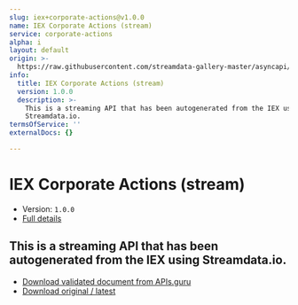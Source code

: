 ```yaml
---
slug: iex+corporate-actions@v1.0.0
name: IEX Corporate Actions (stream)
service: corporate-actions
alpha: i
layout: default
origin: >-
  https://raw.githubusercontent.com/streamdata-gallery-master/asyncapi/master/_listings/iex/iex-corporate-actions-stream-async.md
info:
  title: IEX Corporate Actions (stream)
  version: 1.0.0
  description: >-
    This is a streaming API that has been autogenerated from the IEX using
    Streamdata.io.
termsOfService: ''
externalDocs: {}

---
```

# IEX Corporate Actions (stream)

* Version: `1.0.0`
* [Full details](../html/iex+corporate-actions@v1.0.0.html)



## This is a streaming API that has been autogenerated from the IEX using Streamdata.io.



* [Download validated document from APIs.guru](https://raw.githubusercontent.com/APIs-guru/asyncapi-directory/master/docs/APIs/iex%2Bcorporate-actions%40v1.0.0.yaml)
* [Download original / latest](https://raw.githubusercontent.com/streamdata-gallery-master/asyncapi/master/_listings/iex/iex-corporate-actions-stream-async.md)

<script type="application/ld+json">
{
  "@context": "http://schema.org/",
  "@type": "WebAPI",
  "description": "This is a streaming API that has been autogenerated from the IEX using Streamdata.io.",
  "documentation": "",

  "name": "IEX Corporate Actions (stream)"
}
</script>

